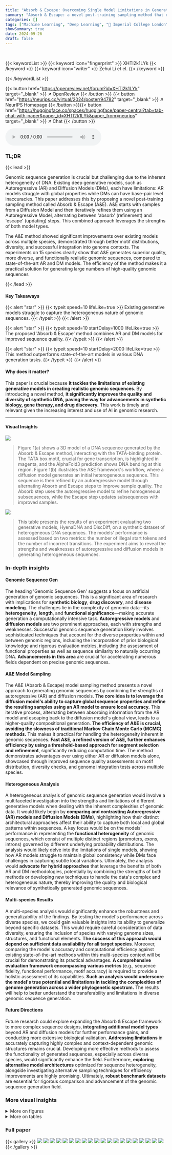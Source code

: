```yaml
---
title: "Absorb & Escape: Overcoming Single Model Limitations in Generating Heterogeneous Genomic Sequences"
summary: "Absorb & Escape: a novel post-training sampling method that overcomes single model limitations by combining Autoregressive (AR) and Diffusion Models (DMs), generating high-quality heterogeneous genomi..."
categories: []
tags: ["Machine Learning", "Deep Learning", "🏢 Imperial College London",]
showSummary: true
date: 2024-09-26
draft: false
---
```


<br>

{{< keywordList >}}
{{< keyword icon="fingerprint" >}} XHTl2k1LYk {{< /keyword >}}
{{< keyword icon="writer" >}} Zehui Li et el. {{< /keyword >}}
 
{{< /keywordList >}}

{{< button href="https://openreview.net/forum?id=XHTl2k1LYk" target="_blank" >}}
↗ OpenReview
{{< /button >}}
{{< button href="https://neurips.cc/virtual/2024/poster/94782" target="_blank" >}}
↗ NeurIPS Homepage
{{< /button >}}{{< button href="https://huggingface.co/spaces/huggingface/paper-central?tab=tab-chat-with-paper&paper_id=XHTl2k1LYk&paper_from=neurips" target="_blank" >}}
↗ Chat
{{< /button >}}



<audio controls>
    <source src="https://ai-paper-reviewer.com/XHTl2k1LYk/podcast.wav" type="audio/wav">
    Your browser does not support the audio element.
</audio>


### TL;DR


{{< lead >}}

Genomic sequence generation is crucial but challenging due to the inherent heterogeneity of DNA.  Existing deep generative models, such as Autoregressive (AR) and Diffusion Models (DMs), each have limitations: AR models struggle with global properties while DMs can have base-pair level inaccuracies.  This paper addresses this by proposing a novel post-training sampling method called Absorb & Escape (A&E). A&E starts with samples from a Diffusion Model and then iteratively refines them using an Autoregressive Model, alternating between 'absorb' (refinement) and 'escape' (updating) steps. This combined approach leverages the strengths of both model types. 

The A&E method showed significant improvements over existing models across multiple species, demonstrated through better motif distributions, diversity, and successful integration into genome contexts.  The experiments on 15 species clearly show that A&E generates superior quality, more diverse, and functionally realistic genomic sequences, compared to state-of-the-art AR and DM models.  The efficiency of the method makes it a practical solution for generating large numbers of high-quality genomic sequences

{{< /lead >}}


#### Key Takeaways

{{< alert "star" >}}
{{< typeit speed=10 lifeLike=true >}} Existing generative models struggle to capture the heterogeneous nature of genomic sequences. {{< /typeit >}}
{{< /alert >}}

{{< alert "star" >}}
{{< typeit speed=10 startDelay=1000 lifeLike=true >}} The proposed 'Absorb & Escape' method combines AR and DM models for improved sequence quality. {{< /typeit >}}
{{< /alert >}}

{{< alert "star" >}}
{{< typeit speed=10 startDelay=2000 lifeLike=true >}} This method outperforms state-of-the-art models in various DNA generation tasks. {{< /typeit >}}
{{< /alert >}}

#### Why does it matter?
This paper is crucial because **it tackles the limitations of existing generative models in creating realistic genomic sequences**.  By introducing a novel method, **it significantly improves the quality and diversity of synthetic DNA, paving the way for advancements in synthetic biology, gene therapy, and drug discovery.** This work is timely and relevant given the increasing interest and use of AI in genomic research.

------
#### Visual Insights



![](https://ai-paper-reviewer.com/XHTl2k1LYk/figures_1_1.jpg)

> Figure 1(a) shows a 3D model of a DNA sequence generated by the Absorb & Escape method, interacting with the TATA-binding protein. The TATA box motif, crucial for gene transcription, is highlighted in magenta, and the AlphaFold3 prediction shows DNA bending at this region. Figure 1(b) illustrates the A&E framework's workflow, where a diffusion model generates an initial heterogeneous sequence. This sequence is then refined by an autoregressive model through alternating Absorb and Escape steps to improve sample quality. The Absorb step uses the autoregressive model to refine homogeneous subsequences, while the Escape step updates subsequences with improved samples.





![](https://ai-paper-reviewer.com/XHTl2k1LYk/tables_4_1.jpg)

> This table presents the results of an experiment evaluating two generative models, HyenaDNA and DiscDiff, on a synthetic dataset of heterogeneous DNA sequences. The models' performance is assessed based on two metrics: the number of illegal start tokens and the number of incorrect transitions. The experiment aims to reveal the strengths and weaknesses of autoregressive and diffusion models in generating heterogeneous sequences.





### In-depth insights


#### Genomic Sequence Gen
The heading 'Genomic Sequence Gen' suggests a focus on artificial generation of genomic sequences.  This is a significant area of research with implications for **synthetic biology**, **drug discovery**, and **disease modeling**.  The challenges lie in the complexity of genomic data—its **heterogeneity**, **length**, and **functional significance**—making accurate generation a computationally intensive task.  **Autoregressive models** and **diffusion models** are two prominent approaches, each with strengths and weaknesses.  Successful genomic sequence generation likely involves sophisticated techniques that account for the diverse properties within and between genomic regions, including the incorporation of prior biological knowledge and rigorous evaluation metrics, including the assessment of functional properties as well as sequence similarity to naturally occurring DNA.  **Advancements in this area** are crucial for accelerating numerous fields dependent on precise genomic sequences.

#### A&E Model Sampling
The A&E (Absorb & Escape) model sampling method presents a novel approach to generating genomic sequences by combining the strengths of autoregressive (AR) and diffusion models.  **The core idea is to leverage the diffusion model's ability to capture global sequence properties and refine the resulting samples using an AR model to ensure local accuracy.**  This iterative process, alternating between absorbing information from the AR model and escaping back to the diffusion model's global view, leads to a higher-quality compositional generation. **The efficiency of A&E is crucial, avoiding the slowness of traditional Markov Chain Monte Carlo (MCMC) methods.** This makes it practical for handling the heterogeneity inherent in genomic sequences.  **Fast A&E, a refined version of A&E, further enhances efficiency by using a threshold-based approach for segment selection and refinement**, significantly reducing computation time.  The method demonstrates advantages over using either AR or diffusion models alone, showcased through improved sequence quality assessments on motif distribution, diversity checks, and genome integration tests across multiple species.

#### Heterogeneous Analysis
A heterogeneous analysis of genomic sequence generation would involve a multifaceted investigation into the strengths and limitations of different generative models when dealing with the inherent complexities of genomic data.  It would likely begin by **comparing and contrasting Autoregressive (AR) models and Diffusion Models (DMs)**, highlighting how their distinct architectural approaches affect their ability to capture both local and global patterns within sequences.  A key focus would be on the models' performance in representing the **functional heterogeneity** of genomic sequences, which consist of multiple distinct regions (promoters, exons, introns) governed by different underlying probability distributions. The analysis would likely delve into the limitations of single models, showing how AR models struggle to maintain global consistency while DMs face challenges in capturing subtle local variations.  Ultimately, the analysis would **advocate for hybrid approaches** that leverage the benefits of both AR and DM methodologies, potentially by combining the strengths of both methods or developing new techniques to handle the data's complex and heterogeneous nature, thereby improving the quality and biological relevance of synthetically generated genomic sequences.

#### Multi-species Results
A multi-species analysis would significantly enhance the robustness and generalizability of the findings.  By testing the model's performance across diverse species, we could gain valuable insights into its ability to generalize beyond specific datasets. This would require careful consideration of data diversity, ensuring the inclusion of species with varying genome sizes, structures, and functional elements.  **The success of this approach would depend on sufficient data availability for all target species**.  Moreover, comparing the model's accuracy and computational efficiency against existing state-of-the-art methods within this multi-species context will be crucial for demonstrating its practical advantages.  **A comprehensive evaluation framework encompassing various metrics** (e.g., sequence fidelity, functional performance, motif accuracy) is required to provide a holistic assessment of its capabilities.  **Such an analysis would underscore the model's true potential and limitations in tackling the complexities of genome generation across a wider phylogenetic spectrum.** The results will help to better understand the transferability and limitations in diverse genomic sequence generation.

#### Future Directions
Future research could explore expanding the Absorb & Escape framework to more complex sequence designs, **integrating additional model types** beyond AR and diffusion models for further performance gains, and conducting more extensive biological validation.  **Addressing limitations** in accurately capturing highly complex and context-dependent genomic structures remains crucial.  Developing more effective methods to assess the functionality of generated sequences, especially across diverse species, would significantly enhance the field. Furthermore, **exploring alternative model architectures**  optimized for sequence heterogeneity, alongside investigating alternative sampling techniques for efficiency improvements are highly promising.  Ultimately, **robust benchmark datasets** are essential for rigorous comparison and advancement of the genomic sequence generation field.


### More visual insights

<details>
<summary>More on figures
</summary>


![](https://ai-paper-reviewer.com/XHTl2k1LYk/figures_1_2.jpg)

> Figure 1(a) shows a 3D model of a DNA sequence generated by the Absorb & Escape method interacting with the TATA-binding protein. The TATA-box motif is highlighted in magenta, and the DNA bends at this position, as predicted by AlphaFold. Figure 1(b) illustrates the proposed A&E framework, which combines a Diffusion Model (DM) and an Autoregressive (AR) model to generate genomic sequences. The DM generates an initial sequence, and then the AR model refines the sequence through alternating Absorb and Escape steps.  The Absorb step uses the AR model to refine homogeneous subsequences, while the Escape step updates the subsequences using the DM. This iterative process leads to higher quality genomic sequences.


![](https://ai-paper-reviewer.com/XHTl2k1LYk/figures_3_1.jpg)

> Figure 1(a) shows a 3D model of a DNA sequence generated by the proposed Absorb & Escape (A&E) method interacting with the TATA-binding protein. The TATA box motif, which is highlighted in magenta, is where the DNA bends, as predicted by AlphaFold3. Figure 1(b) illustrates the A&E framework, which combines a Diffusion Model (DM) and an Autoregressive (AR) model to generate genomic sequences. The DM generates an initial sequence, which is then refined by the AR model through alternating Absorb and Escape steps. The Absorb step uses the AR model to refine a subsequence, while the Escape step updates the subsequence with samples from the DM. This iterative process aims to capture both the local and global properties of DNA sequences.


![](https://ai-paper-reviewer.com/XHTl2k1LYk/figures_4_1.jpg)

> The figure is composed of two subfigures. Subfigure (a) shows a 3D model of a DNA sequence generated by the A&E method interacting with the TATA-binding protein. The TATA-box motif is highlighted in magenta, and the DNA is shown to bend at this position, confirming the prediction made by AlphaFold3. Subfigure (b) illustrates the proposed A&E framework, which consists of alternating Absorb and Escape steps using a Diffusion Model and an AutoRegressive model. The DM generates an initial sample, which is then refined by the AR model through the Absorb step, and the process continues by alternating these steps until convergence.


![](https://ai-paper-reviewer.com/XHTl2k1LYk/figures_4_2.jpg)

> (a) shows a 3D model of a DNA sequence generated by the A&E method interacting with the TATA-binding protein. The TATA box motif, highlighted in magenta, is shown to cause a bend in the DNA structure, confirming its prediction by AlphaFold3.  (b) illustrates the proposed Absorb & Escape (A&E) framework. This framework uses a diffusion model (DM) and an autoregressive model (AR) in an alternating fashion to refine the generated DNA sequences. The DM initially generates a heterogeneous sequence, and then the AR model refines homogeneous subsequences within the sequence in the Absorb step. In the Escape step, the improved subsequences are incorporated back into the sequence. This process is repeated iteratively to generate high-quality genomic sequences. 


![](https://ai-paper-reviewer.com/XHTl2k1LYk/figures_8_1.jpg)

> This figure displays a comparison of the Mean Squared Error (MSE) and Correlation between generated and real DNA sequences for four different motif types (GC box, CCAAT box, TATA box, Initiator) across 15 species.  Three different generative models (DiscDiff, Hyena, and Absorb & Escape (A&E)) are compared against the natural DNA sequences. The bar chart visually represents the MSE and Correlation for each model and motif type. The results highlight that the A&E model consistently achieves the lowest MSE and highest correlation, indicating a better representation of natural DNA sequences compared to the other models. Error bars indicate the variability of the results.


![](https://ai-paper-reviewer.com/XHTl2k1LYk/figures_8_2.jpg)

> The figure shows a comparison of the mean squared error (MSE) and correlation between generated and natural DNA sequences for four different motif types (Initiator, GC box, TATA box, CCAAT box) across 15 different species.  The results are presented for three different generative models: Fast A&E, Hyena, and DiscDiff.  Fast A&E consistently outperforms the other two models across all species and motif types, indicating its superior ability to generate realistic DNA sequences.


![](https://ai-paper-reviewer.com/XHTl2k1LYk/figures_9_1.jpg)

> This figure shows the sensitivity analysis of the Absorb & Escape (A&E) algorithm's performance with respect to the hyperparameter Tabsorb. The x-axis represents different values of Tabsorb, and the y-axis shows the motif correlation between generated sequences and natural DNA sequences. The plot demonstrates that the motif correlation initially increases as Tabsorb increases, suggesting that A&E effectively refines generated sequences. However, beyond a certain threshold, the improvement plateaus, indicating that using a very large Tabsorb might not significantly improve performance further. An optimal Tabsorb can be determined using a validation set. The authors suggest 0.85 as a suitable default value. 


![](https://ai-paper-reviewer.com/XHTl2k1LYk/figures_12_1.jpg)

> This figure illustrates the DiscDiff model, a two-step process for generating DNA sequences.  The first step involves training a Variational Autoencoder (VAE) to encode and decode DNA sequences into a latent space. The second step trains a denoising network (using a U-Net architecture) to refine these latent representations, incorporating information about species and time, ultimately generating the final DNA sequences.  The model uses a combination of 1D and 2D encoders/decoders and incorporates ResNet blocks, self-attention (optional), and cross-attention to capture various aspects of the DNA sequence.


![](https://ai-paper-reviewer.com/XHTl2k1LYk/figures_16_1.jpg)

> This figure shows the motif distributions in Baking Yeast DNA compared across natural DNA, FAST A&E, DiscDiff, and Hyena.  The plot displays the frequencies of Initiator, CCAAT box, TATA box, and GC box motifs along the DNA sequence.  It visually compares the generated motif distributions from the different models against the natural DNA distribution, showing the relative performance of each method in replicating real-world DNA sequence characteristics.


![](https://ai-paper-reviewer.com/XHTl2k1LYk/figures_16_2.jpg)

> This figure compares the performance of three DNA sequence generation models (Fast A&E, Hyena, and DiscDiff) across 15 different species, using four different DNA motifs (TATA box, GC box, Initiator, and CCAAT box). The results are presented as average mean squared error (MSE) and correlation between generated and natural DNA sequence distributions for each motif type.  The figure shows Fast A&E consistently outperforms the others in generating sequences with the most realistic motif distribution, demonstrating its superiority in capturing the heterogeneity of genomic sequences.


![](https://ai-paper-reviewer.com/XHTl2k1LYk/figures_17_1.jpg)

> This figure compares the performance of three different models (Fast A&E, Hyena, and DiscDiff) in generating DNA sequences across 15 species. The models are evaluated using Mean Squared Error (MSE) and Correlation, both calculated for four different motif types (TATA-box, GC-box, Initiator, and CCAAT-box). The results show that Fast A&E consistently outperforms the other two models across all species and motifs, demonstrating its ability to generate more realistic DNA sequences.


![](https://ai-paper-reviewer.com/XHTl2k1LYk/figures_17_2.jpg)

> Figure 1(a) shows a 3D model of a DNA sequence generated by the Absorb & Escape (A&E) method interacting with the TATA-binding protein. The TATA-box motif is highlighted in magenta, indicating its interaction with the protein.  Figure 1(b) illustrates the A&E framework, which combines a Diffusion Model (DM) and an Autoregressive (AR) model to generate DNA sequences. The DM generates an initial sequence, which is then refined by the AR model through alternating absorb and escape steps. This iterative process improves the quality of the generated DNA sequences.


![](https://ai-paper-reviewer.com/XHTl2k1LYk/figures_18_1.jpg)

> This figure compares the performance of three different models (Fast A&E, Hyena, and DiscDiff) in generating DNA sequences.  The models are evaluated based on how well the generated sequences match real DNA sequences across 15 species. The evaluation focuses on the accuracy of four specific motifs (TATA-box, GC-box, Initiator, and CCAAT-box), which are important sequence elements with regulatory roles. The mean squared error (MSE) measures the difference between the frequency distributions of the motifs, and correlation measures the similarity between generated and real motif distributions.  The results show that Fast A&E outperforms the other models across all species and motifs in terms of both MSE and correlation, indicating a greater similarity to real DNA sequences.


![](https://ai-paper-reviewer.com/XHTl2k1LYk/figures_18_2.jpg)

> This figure compares the performance of three DNA sequence generation models (Fast A&E, Hyena, and DiscDiff) across 15 species, evaluating them based on four different motifs (TATA box, GC box, Initiator, and CCAAT box).  For each species and motif, MSE (Mean Squared Error) and Correlation between generated and natural DNA sequences' distributions were calculated.  The results show that Fast A&E consistently achieves the lowest MSE and highest correlation, indicating it generates sequences that better match the natural DNA sequences compared to the other two models.  This superior performance holds true across all 15 species.


![](https://ai-paper-reviewer.com/XHTl2k1LYk/figures_19_1.jpg)

> This figure shows the comparison of mean squared error (MSE) and correlation between generated and natural DNA sequences across 15 different species. The generated sequences are produced by three different models: Fast A&E, Hyena, and DiscDiff. The figure evaluates the performance of these models based on four different motif types: TATA box, GC box, Initiator, and CCAAT box. The results demonstrate that Fast A&E outperforms both Hyena and DiscDiff in generating sequences that closely resemble the natural DNA distributions across all 15 species, showcasing the lowest MSE and highest correlation in all four motif types.


![](https://ai-paper-reviewer.com/XHTl2k1LYk/figures_19_2.jpg)

> This figure displays the performance comparison of three different DNA sequence generation models (Fast A&E, Hyena, and DiscDiff) against natural DNA sequences across 15 species.  The comparison is done using two metrics: Mean Squared Error (MSE) and Correlation.  Lower MSE values and higher correlation values indicate better performance and more accurate generation of DNA sequences. The results show that Fast A&E consistently outperforms the other two models across all four motif types (TATA box, GC box, CCAAT box, Initiator) and across all 15 species, demonstrating its superiority in generating realistic DNA sequences.


![](https://ai-paper-reviewer.com/XHTl2k1LYk/figures_20_1.jpg)

> This figure shows a comparison of the mean squared error (MSE) and correlation between generated and real DNA sequences for four different motifs (TATA box, GC box, Initiator, and CCAAT box) across 15 different species.  The results demonstrate that the Absorb & Escape (A&E) method outperforms both Hyena and DiscDiff in generating sequences that closely match the real DNA sequences in terms of motif distribution.  The lower MSE and higher correlation values indicate improved accuracy and realism in the generated sequences by the A&E method.


![](https://ai-paper-reviewer.com/XHTl2k1LYk/figures_20_2.jpg)

> This figure displays a comparison of the mean squared error (MSE) and correlation between generated and real DNA sequences across 15 different species for four distinct DNA motifs: GC box, TATA box, Initiator, and CCAAT box.  Three different models are compared: Fast A&E, Hyena, and DiscDiff. The graph shows that the Fast A&E model consistently outperforms the other two, showing lower MSE and higher correlation, indicating that it generates DNA sequences with a more realistic distribution of motifs compared to natural DNA than the other methods.


![](https://ai-paper-reviewer.com/XHTl2k1LYk/figures_21_1.jpg)

> This figure compares the performance of three DNA sequence generation models (Fast A&E, Hyena, and DiscDiff) against natural DNA sequences across 15 species.  The comparison is made using two metrics: Mean Squared Error (MSE) and Correlation, calculated for four common DNA motifs (TATA-box, GC-box, Initiator, and CCAAT-box). The results show that Fast A&E consistently outperforms the other models, demonstrating greater accuracy and similarity to natural sequences in terms of motif distributions.


![](https://ai-paper-reviewer.com/XHTl2k1LYk/figures_21_2.jpg)

> This figure shows the mean squared error (MSE) and correlation between generated and real DNA sequences across 15 different species for four different promoter motifs (TATA-box, GC-box, Initiator, CCAAT-box).  The results demonstrate that the Absorb & Escape (A&E) method significantly outperforms both the Hyena and DiscDiff models in generating sequences that accurately reflect the distribution of motifs found in real DNA. The lower MSE values for A&E indicate a closer match to the real data.  The higher correlation further confirms the superior performance of A&E. The consistency of these results across all 15 species highlights the generalizability and effectiveness of the A&E approach.


![](https://ai-paper-reviewer.com/XHTl2k1LYk/figures_22_1.jpg)

> This figure displays a comparison of the mean squared error (MSE) and correlation between generated and natural DNA sequences for four different motif types (TATA box, GC box, Initiator, and CCAAT box) across 15 different species. Three generative models (Hyena, DiscDiff, and Absorb & Escape (A&E)) are compared against natural DNA sequences. The results show that A&E consistently achieves the lowest MSE and highest correlation, indicating that it produces the most realistic DNA sequences among the three models.


![](https://ai-paper-reviewer.com/XHTl2k1LYk/figures_22_2.jpg)

> This figure displays a comparison of the mean squared error (MSE) and correlation between generated and real DNA sequences for four different motifs (TATA box, GC box, Initiator, CCAAT box) across 15 different species.  Three models are compared: Absorb & Escape (A&E), Hyena, and DiscDiff. The results show that the A&E model consistently outperforms the other two models, exhibiting the lowest MSE and highest correlation scores across all motifs and species. This suggests that A&E is highly effective at generating DNA sequences that closely match the characteristics of real DNA.


![](https://ai-paper-reviewer.com/XHTl2k1LYk/figures_23_1.jpg)

> This figure shows the comparison of mean squared error (MSE) and correlation between generated and natural DNA sequences for four different motifs (GC box, CCAAT box, TATA box, Initiator) across 15 different species. The results demonstrate that the proposed method, Fast A&E, outperforms other models (Hyena and DiscDiff) by achieving the lowest MSE and highest correlation values, indicating a greater similarity between the generated and natural DNA sequences across all species.


</details>




<details>
<summary>More on tables
</summary>


![](https://ai-paper-reviewer.com/XHTl2k1LYk/tables_6_1.jpg)
> This table presents the results of a transcription profile-conditioned promoter sequence design experiment.  Several methods were compared, including different diffusion models (Bit Diffusion, D3PM, DDSM) and other approaches (Language Model, Linear FM, Dirichlet FM). The Mean Squared Error (MSE) metric was used to evaluate the performance of each method, which measures the difference between the predicted and true transcription profiles. The proposed A&E method achieved the lowest MSE, indicating its superior performance in generating DNA sequences given the transcription profile as a condition. The result shows that combining a Language Model (AR) and a distilled Dirichlet FM (DM) via the A&E framework yields better result than using either model individually.

![](https://ai-paper-reviewer.com/XHTl2k1LYk/tables_6_2.jpg)
> This table compares the datasets used in previous studies (DDSM, ExpGAN, EnhancerDesign) with the dataset used in this paper (EPD).  It highlights that the EPD dataset is significantly larger (160,000 DNA sequences compared to thousands in other datasets), includes multiple species (15), and contains both regulatory and protein-coding regions, unlike other datasets that focus on regulatory regions only.

![](https://ai-paper-reviewer.com/XHTl2k1LYk/tables_7_1.jpg)
> This table presents a comparison of different diffusion models' performance on unconditional DNA sequence generation tasks using two different lengths of sequences from the Eukaryotic Promoter Database (EPD).  The models are evaluated based on three metrics: S-FID (Sei Fréchet Inception Distance), CorTATA (correlation of TATA-box motif distribution), and MSETATA (mean squared error of TATA-box motif distribution).  The best and second-best results for each metric are highlighted.

![](https://ai-paper-reviewer.com/XHTl2k1LYk/tables_8_1.jpg)
> This table presents a comparison of different diffusion models' performance in unconditional DNA sequence generation.  The models are evaluated on two datasets: EPD (256 base pairs) and EPD (2048 base pairs). Three metrics are used to assess the quality of generated sequences: S-FID (Sei Fréchet Inception Distance), CorTATA (correlation of TATA-box motif distribution), and MSETATA (mean squared error of TATA-box motif distribution).  The best and second-best performing models for each metric and dataset are highlighted.

![](https://ai-paper-reviewer.com/XHTl2k1LYk/tables_9_1.jpg)
> This table presents the Mean Squared Error (MSE) results for various methods in transcription profile-conditioned promoter sequence design.  The methods include several state-of-the-art diffusion models (Bit Diffusion, D3PM, DDSM), and autoregressive language models (Language Model, Linear FM, Dirichlet FM), along with the proposed Absorb & Escape (A&E) method.  The MSE values quantify the difference between the predicted transcription profiles from generated DNA sequences and the ground truth profiles. Lower MSE indicates better performance. A&E demonstrates superior performance, suggesting its effectiveness in combining the strengths of both AR and DM models for this task.

![](https://ai-paper-reviewer.com/XHTl2k1LYk/tables_9_2.jpg)
> This table presents the Sum of Squared Errors (SSE) for transcription profiles obtained using three different methods (A&E, Hyena, and DiscDiff) and random sequences, compared to real transcription profiles for three genes (TP53, EGFR, and AKT1).  Lower SSE values indicate better agreement between generated and real transcription profiles, showing that A&E produced results closest to the real data, suggesting it best captures the properties of natural DNA.

</details>




### Full paper

{{< gallery >}}
<img src="https://ai-paper-reviewer.com/XHTl2k1LYk/1.png" class="grid-w50 md:grid-w33 xl:grid-w25" />
<img src="https://ai-paper-reviewer.com/XHTl2k1LYk/2.png" class="grid-w50 md:grid-w33 xl:grid-w25" />
<img src="https://ai-paper-reviewer.com/XHTl2k1LYk/3.png" class="grid-w50 md:grid-w33 xl:grid-w25" />
<img src="https://ai-paper-reviewer.com/XHTl2k1LYk/4.png" class="grid-w50 md:grid-w33 xl:grid-w25" />
<img src="https://ai-paper-reviewer.com/XHTl2k1LYk/5.png" class="grid-w50 md:grid-w33 xl:grid-w25" />
<img src="https://ai-paper-reviewer.com/XHTl2k1LYk/6.png" class="grid-w50 md:grid-w33 xl:grid-w25" />
<img src="https://ai-paper-reviewer.com/XHTl2k1LYk/7.png" class="grid-w50 md:grid-w33 xl:grid-w25" />
<img src="https://ai-paper-reviewer.com/XHTl2k1LYk/8.png" class="grid-w50 md:grid-w33 xl:grid-w25" />
<img src="https://ai-paper-reviewer.com/XHTl2k1LYk/9.png" class="grid-w50 md:grid-w33 xl:grid-w25" />
<img src="https://ai-paper-reviewer.com/XHTl2k1LYk/10.png" class="grid-w50 md:grid-w33 xl:grid-w25" />
<img src="https://ai-paper-reviewer.com/XHTl2k1LYk/11.png" class="grid-w50 md:grid-w33 xl:grid-w25" />
<img src="https://ai-paper-reviewer.com/XHTl2k1LYk/12.png" class="grid-w50 md:grid-w33 xl:grid-w25" />
<img src="https://ai-paper-reviewer.com/XHTl2k1LYk/13.png" class="grid-w50 md:grid-w33 xl:grid-w25" />
<img src="https://ai-paper-reviewer.com/XHTl2k1LYk/14.png" class="grid-w50 md:grid-w33 xl:grid-w25" />
<img src="https://ai-paper-reviewer.com/XHTl2k1LYk/15.png" class="grid-w50 md:grid-w33 xl:grid-w25" />
<img src="https://ai-paper-reviewer.com/XHTl2k1LYk/16.png" class="grid-w50 md:grid-w33 xl:grid-w25" />
<img src="https://ai-paper-reviewer.com/XHTl2k1LYk/17.png" class="grid-w50 md:grid-w33 xl:grid-w25" />
<img src="https://ai-paper-reviewer.com/XHTl2k1LYk/18.png" class="grid-w50 md:grid-w33 xl:grid-w25" />
<img src="https://ai-paper-reviewer.com/XHTl2k1LYk/19.png" class="grid-w50 md:grid-w33 xl:grid-w25" />
<img src="https://ai-paper-reviewer.com/XHTl2k1LYk/20.png" class="grid-w50 md:grid-w33 xl:grid-w25" />
{{< /gallery >}}